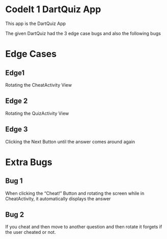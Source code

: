 # CodeIt 1  DartQuiz App


This app is the DartQuiz App

The given DartQuiz had the 3 edge case bugs and also the following bugs


# Edge Cases

## Edge1
Rotating the CheatActivity View

## Edge 2
Rotating the QuizActivity View

## Edge 3
Clicking the Next Button until the answer comes around again 



# Extra Bugs

## Bug 1
When clicking the “Cheat!” Button and rotating the screen while in CheatActivity, it automatically displays the answer

## Bug 2
If you cheat and then move to another question and then rotate it forgets if the user cheated or not.


